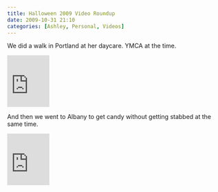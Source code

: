 ```yaml
---
title: Halloween 2009 Video Roundup
date: 2009-10-31 21:10
categories: [Ashley, Personal, Videos]
---
```

<p>We did a walk in Portland at her daycare. YMCA at the time.</p> <p><iframe src="https://skydrive.live.com/embed?cid=F443C8FEC5D6FFCE&amp;resid=F443C8FEC5D6FFCE%21219&amp;authkey=ALJpvrd7NkZhqfU" width="98" height="120" frameborder="0" scrolling="no"></iframe></p> <p>And then we went to Albany to get candy without getting stabbed at the same time.</p> <p><iframe src="https://skydrive.live.com/embed?cid=F443C8FEC5D6FFCE&amp;resid=F443C8FEC5D6FFCE%21221&amp;authkey=AAIGTiZvi49wXDE" width="98" height="120" frameborder="0" scrolling="no"></iframe></p>
